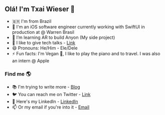 ## Olá! I'm Txai Wieser 👋

- 🇧🇷 I'm from Brazil <br>
- 🔭 I'm an iOS software engineer currently working with SwiftUI in production at @ Warren Brasil <br>
- 📱 I’m learning AR to build Anyon (My side project) <br>
- 👯 I like to give tech talks - [Link](https://github.com/txaiwieser/talks) <br>
- 😄 Pronouns: He/Him - Ele/Dele <br>
- ⚡ Fun facts: I'm Vegan 🌱, I like to play the piano and to travel. I was also an intern @ Apple <br>

### Find me 🌎

- 📚 I'm trying to write more - [Blog](txaiwieser.github.io/articles) <br>
- 🐦 You can reach me on Twitter - [Link](https://twitter.com/txaiwieser) <br>
- 💼 Here's my LinkedIn - [LinkedIn](https://www.linkedin.com/in/txaiwieser) <br>
- 📫 Or my email if you're into it - [Email](txaidw@gmail.com) <br>
